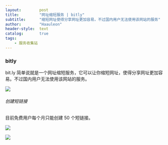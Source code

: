 ```yaml
---
layout:        post
title:         "网址缩短服务 | bitly"
subtitle:      "缩短网址使得分享网址更加容易，不过国内用户无法使用该网站的服务"
author:        "Haauleon"
header-style:  text
catalog:       true
tags:
    - 服务收集站
---
```


### bitly
bit.ly 简单说就是一个网址缩短服务，它可以让你缩短网址，使得分享网址更加容易。不过国内用户无法使用该网站的服务。       

![](\haauleon\img\in-post\post-service\2022-11-06-service-bitly-1.jpg)   


###### 创建短链接
目前免费用户每个月只能创建 50 个短链接。        

![](\haauleon\img\in-post\post-service\2022-11-06-service-bitly-2.jpg)     

![](\haauleon\img\in-post\post-service\2022-11-06-service-bitly-3.jpg)   
